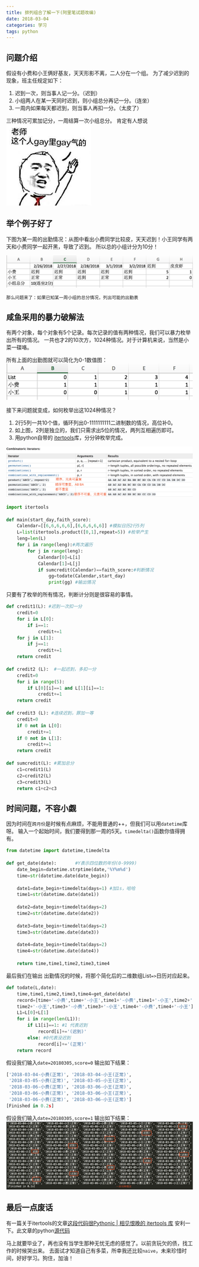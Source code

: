 ```yaml
---
title: 排列组合了解一下(阿里笔试题改编)
date: 2018-03-04
categories: 学习
tags: python
---
```

## 问题介绍

假设有小费和小王俩好基友，天天形影不离，二人分在一个组。
为了减少迟到的现象，班主任规定如下：
1. 迟到一次，则当事人记一分。（迟到）
2. 小组两人在某一天同时迟到，则小组总分再记一分。（连坐）
3. 一周内如果每天都迟到，则当事人再扣一分。（太皮了）

<!--more-->
  三种情况可累加记分，一周结算一次小组总分。
  肯定有人想说
![gay里gay气](/img/gay.jpeg) 

## 举个例子好了
下图为某一周的出勤情况：从图中看出小费同学比较皮，天天迟到！小王同学有两天和小费同学一起开黑，导致了迟到。
所以总的小组计分为10分！

![出勤情况](/img/combination1.png)

`那么问题来了：如果已知某一周小组的总分情况，列出可能的出勤表`

## 咸鱼采用的暴力破解法
有两个对象，每个对象有5个记录。每次记录的值有两种情况，我们可以暴力枚举出所有的情况。
一共也才2的10次方，1024种情况。对于计算机来说，当然是小菜一碟咯。

所有上面的出勤图就可以简化为0-1数值图：
![数值图](/img/combination2.png)

接下来问题就变成，如何枚举出这1024种情况？
1. 2行5列一共10个值，循环列出0-1111111111二进制数的情况，高位补0。
2. 如上图，2列是独立的，我们只需求出5位的情况，两列互相遍历即可。
3. 用python自带的 [itertools](https://docs.python.org/3/library/itertools.html)库，分分钟枚举完成。

![解释图](/img/combination3.png)

```python
import itertools

def main(start_day,faith_score):
    Calendar=[[6,6,6,6,6],[6,6,6,6,6]] #模拟日历2行5列
    L=list(itertools.product([0,1],repeat=5)) #枚举产生
    leng=len(L)
    for i in range(leng):#两次遍历
        for j in range(leng):
            Calendar[0]=L[i]
            Calendar[1]=L[j]
            if sumcredit(Calendar)==faith_score:#判断情况
                gg=todate(Calendar,start_day)
                print(gg) #输出情况
```

只要有了枚举的所有情况，判断计分则是很容易的事情。

```python
def credit1(L): #迟到一次扣一分
    credit=0
    for i in L[0]:
        if i==1:
            credit+=1
    for j in L[1]:
        if j==1:
            credit+=1
    return credit

def credit2 (L):  #一起迟到，多扣一分
    credit=0
    for i in range(5):
        if L[0][i]==1 and L[1][i]==1:
            credit+=1
    return credit

def credit3 (L): #连续迟到，罪加一等
    credit=0
    if 0 not in L[0]:
        credit+=1
    if 0 not in L[1]:
        credit+=1
    return credit

def sumcredit(L): #累加总分
    c1=credit1(L)
    c2=credit2(L)
    c3=credit3(L)
    return c1+c2+c3
```

## 时间问题，不容小觑
因为时间在`跨月份`是时候有点麻烦，不能用普通的++，但我们可以用`datetime`库呀。
输入一个起始时间，我们要得到那一周的5天。`timedelta()`函数你值得拥有。

```python
from datetime import datetime,timedelta

def get_date(date):       #Y表示四位数的年份(0-9999)
    date_begin=datetime.strptime(date,'%Y%m%d') 
    time=str(datetime.date(date_begin))

    date1=date_begin+timedelta(days=1) #加1s，哈哈
    time1=str(datetime.date(date1))

    date2=date_begin+timedelta(days=2)
    time2=str(datetime.date(date2))

    date3=date_begin+timedelta(days=2)
    time3=str(datetime.date(date3))

    date4=date_begin+timedelta(days=2)
    time4=str(datetime.date(date4))

    return time,time1,time2,time3,time4
```

最后我们在输出 出勤情况的时候，将那个简化后的二维数组List`=>`日历对应起来。

```python
def todate(L,date):
    time,time1,time2,time3,time4=get_date(date)
    record=[time+'-小费',time+'-小王',time1+'-小费',time1+'-小王',time2+'-小费',\
    time2+'-小王',time3+'-小费',time3+'-小王',time4+'-小费',time4+'-小王']
    L1=L[0]+L[1]
    for i in range(len(L1)):
        if L1[i]==1: #1 代表迟到
            record[i]+='(迟到)'
        else: #0代表没迟到
            record[i]+='(正常)'
    return record
```

假设我们输入`date=20180305,score=0`
输出如下结果：
```python
['2018-03-04-小费(正常)', '2018-03-04-小王(正常)',
 '2018-03-05-小费(正常)', '2018-03-05-小王(正常)', 
 '2018-03-06-小费(正常)', '2018-03-06-小王(正常)', 
 '2018-03-06-小费(正常)', '2018-03-06-小王(正常)', 
 '2018-03-06-小费(正常)', '2018-03-06-小王(正常)']
[Finished in 0.2s]
```

假设我们输入`date=20180305,score=1`
输出如下结果：
![结果](/img/combination4.png)

## 最后一点废话
有一篇关于itertools的文章[这段代码很Pythonic | 相见恨晚的 itertools 库](https://mp.weixin.qq.com/s/Rb5aYWA7NYOi1eckGtakuQ) 安利一下。此文章的python[源代码](https://github.com/fainyang/LeetCode_practice/blob/master/score.py)

马上就要毕业了，再也没有当学生那种无忧无虑的感觉了。以前贪玩欠的债，找工作的时候哭出来。
去面试才知道自己有多菜，所幸我还比较`naive`，未来珍惜时间，好好学习。狗住，加油！






